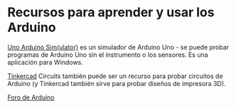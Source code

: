 # Recursos para aprender y usar los Arduino

[Uno Arduino Sim(ulator)](https://www.sites.google.com/site/unoardusim/) es un simulador de Arduino Uno - se puede probar programas de Arduino Uno sin el instrumento o los sensores. Es una aplicación para Windows.

[Tinkercad](tinkercad.com) Circuits también puede ser un recurso para probar circuitos de Arduino (y Tinkercad también sirve para probar diseños de impresora 3D). 

[Foro de Arduino](https://forum.arduino.cc/)

